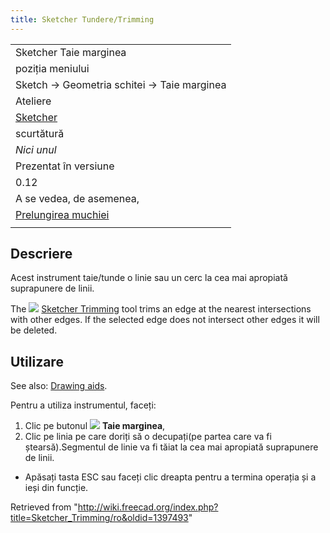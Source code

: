 ```yaml
---
title: Sketcher Tundere/Trimming
---
```

|  |
| --- |
| Sketcher Taie marginea |
| poziția meniului |
| Sketch → Geometria schitei → Taie marginea |
| Ateliere |
| [Sketcher](/Sketcher_Workbench/ro "Sketcher Workbench/ro") |
| scurtătură |
| *Nici unul* |
| Prezentat în versiune |
| 0.12 |
| A se vedea, de asemenea, |
| [Prelungirea muchiei](/Sketcher_Extend/ro "Sketcher Extend/ro") |
|  |

## Descriere

Acest instrument taie/tunde o linie sau un cerc la cea mai apropiată suprapunere de linii.

The ![](/images/Sketcher_Trimming.svg) [Sketcher Trimming](/Sketcher_Trimming "Sketcher Trimming") tool trims an edge at the nearest intersections with other edges. If the selected edge does not intersect other edges it will be deleted.

## Utilizare

See also: [Drawing aids](/Sketcher_Workbench#Drawing_aids "Sketcher Workbench").

Pentru a utiliza instrumentul, faceți:

1. Clic pe butonul ![](/images/Sketcher_Trimming.png) **Taie marginea**,
2. Clic pe linia pe care doriți să o decupați(pe partea care va fi ștearsă).Segmentul de linie va fi tăiat la cea mai apropiată suprapunere de linii.

* Apăsați tasta  ESC sau faceți clic dreapta pentru a termina operația și a ieși din funcție.

Retrieved from "<http://wiki.freecad.org/index.php?title=Sketcher_Trimming/ro&oldid=1397493>"